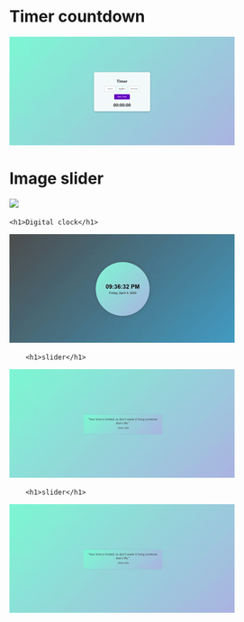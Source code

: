 <h1>Timer countdown</h1>
<img src="https://github.com/SwapnilpatilTech/Javascript-PR/blob/a144391ecae78dd041873101a17dbf42f5e8b980/Screen%20Recording%202025-04-04%20202317.gif">
<h1>Image slider</h1>
<img src="https://github.com/SwapnilpatilTech/Javascript-PR/blob/f24152bbfdb26316422e36312cff229d24caa8aa/Screen%20Recording%202025-04-04%20203927.gif">


    <h1>Digital clock</h1>
<img src="https://github.com/SwapnilpatilTech/Javascript-PR/blob/5fdf21e3d2d77f3ad4fdb9694cd6ae7b43a3daf3/Screen%20Recording%202025-04-04%20213715.gif">


        <h1>slider</h1>
<img src="https://github.com/SwapnilpatilTech/Javascript-PR/blob/72538a0598dd2a8b1d9eb4e6053d6f802f376225/Screen%20Recording%202025-04-06%20210334.gif">


        <h1>slider</h1>
<img src="https://github.com/SwapnilpatilTech/Javascript-PR/blob/72538a0598dd2a8b1d9eb4e6053d6f802f376225/Screen%20Recording%202025-04-06%20210334.gif">

